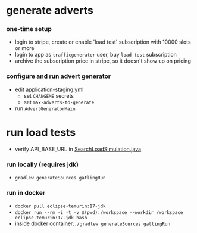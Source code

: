 
# generate adverts

### one-time setup

- login to stripe, create or enable 'load test' subscription with 10000 slots or more
- login to app as `trafficgenerator` user, buy `load test` subscription
- archive the subscription price in stripe, so it doesn't show up on pricing

### configure and run advert generator

- edit [application-staging.yml](src%2Fmain%2Fresources%2Fapplication-staging.yml) 
    - set `CHANGEME` secrets
    - set `max-adverts-to-generate`
- run `AdvertGeneratorMain` 

# run load tests

- verify API_BASE_URL in [SearchLoadSimulation.java](src%2Fgatling%2Fjava%2Fcom%2Fyajb%2Floadtest%2Fsearch%2FSearchLoadSimulation.java)

### run locally (requires jdk)
- `gradlew generateSources gatlingRun`

### run in docker
- `docker pull eclipse-temurin:17-jdk`
- `docker run --rm -i -t -v $(pwd):/workspace --workdir /workspace eclipse-temurin:17-jdk bash`
- inside docker container:`./gradlew generateSources gatlingRun`

